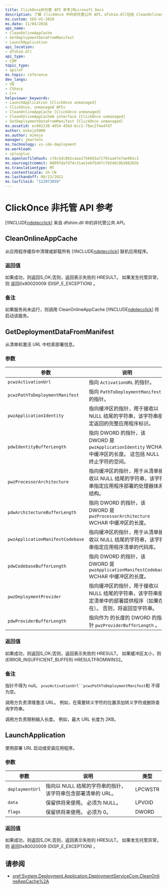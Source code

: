 ```yaml
---
title: ClickOnce非托管 API 参考|Microsoft Docs
description: 了解 ClickOnce 中的非托管公共 API，dfshim.dll包括 CleanOnlineAppCache、GetDeploymentDataFromManifest 和 LaunchApplication。
ms.custom: SEO-VS-2020
ms.date: 11/04/2016
api_name:
- CleanOnlineAppCache
- GetDeploymentDataFromManifest
- LaunchApplication
api_location:
- dfshim.dll
api_type:
- COM
topic_type:
- apiref
ms.topic: reference
dev_langs:
- VB
- CSharp
- C++
helpviewer_keywords:
- LaunchApplication [ClickOnce unmanaged]
- ClickOnce, unmanaged APIs
- CleanOnlineAppCache [ClickOnce unmanaged]
- CleanOnlineAppCacheW interface [ClickOnce unmanaged]
- GetDeploymentDataFromManifest [ClickOnce unmanaged]
ms.assetid: ec002138-4054-456d-bcc1-79ac2f4a4fd7
author: mikejo5000
ms.author: mikejo
manager: jmartens
ms.technology: vs-ide-deployment
ms.workload:
- cplusplus
ms.openlocfilehash: c78c5dc002caaa17569d3a71f01aa47e7ae901c1
ms.sourcegitcommit: 68897da7d74c31ae1ebf5d47c7b5ddc9b108265b
ms.translationtype: MT
ms.contentlocale: zh-CN
ms.lasthandoff: 08/13/2021
ms.locfileid: "122073859"
---
```

# <a name="clickonce-unmanaged-api-reference"></a>ClickOnce 非托管 API 参考
[!INCLUDE[ndptecclick](../deployment/includes/ndptecclick_md.md)] 来自 dfshim.dll 中的非托管公共 API。

## <a name="cleanonlineappcache"></a>CleanOnlineAppCache
 从应用程序缓存中清理或卸载所有 [!INCLUDE[ndptecclick](../deployment/includes/ndptecclick_md.md)] 联机应用程序。

### <a name="return-value"></a>返回值
 如果成功，则返回S_OK;否则，返回表示失败的 HRESULT。 如果发生托管异常，则 返回0x80020009 (DISP_E_EXCEPTION) 。

### <a name="remarks"></a>备注
 如果服务尚未运行，则调用 CleanOnlineAppCache [!INCLUDE[ndptecclick](../deployment/includes/ndptecclick_md.md)] 将启动该服务。

## <a name="getdeploymentdatafrommanifest"></a>GetDeploymentDataFromManifest
 从清单和激活 URL 中检索部署信息。

### <a name="parameters"></a>参数

|参数|说明|类型|
|---------------|-----------------|----------|
|`pcwzActivationUrl`|指向 `ActivationURL` 的指针。|LPCWSTR|
|`pcwzPathToDeploymentManifest`|指向 `PathToDeploymentManifest` 的指针。|LPCWSTR|
|`pwzApplicationIdentity`|指向缓冲区的指针，用于接收以 NULL 结尾的字符串，该字符串指定返回的完整应用程序标识。|LPWSTR|
|`pdwIdentityBufferLength`|指向 DWORD 的指针，该 DWORD 是 `pwzApplicationIdentity` WCHAR 中缓冲区的长度。 这包括 NULL 终止字符的空间。|LPDWORD|
|`pwzProcessorArchitecture`|指向缓冲区的指针，用于从清单接收以 NULL 结尾的字符串，该字符串指定应用程序部署的处理器体系结构。|LPWSTR|
|`pdwArchitectureBufferLength`|指向 DWORD 的指针，该 DWORD 是 `pwzProcessorArchitecture` WCHAR 中缓冲区的长度。|LPDWORD|
|`pwzApplicationManifestCodebase`|指向缓冲区的指针，用于从清单接收以 NULL 结尾的字符串，该字符串指定应用程序清单的代码库。|LPWSTR|
|`pdwCodebaseBufferLength`|指向 DWORD 的指针，该 DWORD 是 `pwzApplicationManifestCodebase` WCHAR 中缓冲区的长度。|LPDWORD|
|`pwzDeploymentProvider`|指向缓冲区的指针，用于接收以 NULL 结尾的字符串，该字符串指定清单中的部署提供程序（如果存在）。 否则，将返回空字符串。|LPWSTR|
|`pdwProviderBufferLength`|指向作为 的长度的 DWORD 的指针 `pwzProviderBufferLength` 。|LPDWORD|

### <a name="return-value"></a>返回值
 如果成功，则返回S_OK;否则，返回表示失败的 HRESULT。 如果缓冲区太小，则 (ERROR_INSUFFICIENT_BUFFER) HRESULTFROMWIN32。

### <a name="remarks"></a>备注
 指针不得为 null。 `pcwzActivationUrl``pcwzPathToDeploymentManifest`和 不得为空。

 调用方负责清理激活 URL。 例如，在需要转义字符的位置添加转义字符或删除查询字符串。

 调用方负责限制输入长度。 例如，最大 URL 长度为 2KB。

## <a name="launchapplication"></a>LaunchApplication
 使用部署 URL 启动或安装应用程序。

### <a name="parameters"></a>参数

|参数|说明|类型|
|---------------|-----------------|----------|
|`deploymentUrl`|指向以 NULL 结尾的字符串的指针，该字符串包含部署清单的 URL。|LPCWSTR|
|`data`|保留供将来使用。 必须为 NULL。|LPVOID|
|`flags`|保留供将来使用。 必须为 0。|DWORD|

### <a name="return-value"></a>返回值
 如果成功，则返回S_OK;否则，返回表示失败的 HRESULT。 如果发生托管异常，则 返回0x80020009 (DISP_E_EXCEPTION) 。

## <a name="see-also"></a>请参阅
- <xref:System.Deployment.Application.DeploymentServiceCom.CleanOnlineAppCache%2A>